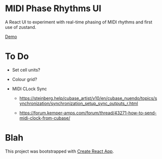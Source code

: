 # MIDI Phase Rhythms UI

A React UI to experiment with real-time phasing of MIDI rhythms and first use of zustand.

[Demo](https://leegee.github.io/midi-phase-ui-experiment/)

# To Do

* Set cell units?

* Colour grid?

*  MIDI CLock Sync

   * https://steinberg.help/cubase_artist/v10/en/cubase_nuendo/topics/synchronization/synchronization_setup_sync_outputs_r.html

   * https://forum.kemper-amps.com/forum/thread/43271-how-to-send-midi-clock-from-cubase/


# Blah

This project was bootstrapped with [Create React App](https://github.com/facebook/create-react-app).
